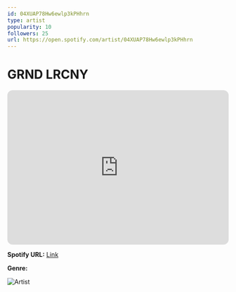 ```yaml
---
id: 04XUAP78Hw6ewlp3kPHhrn
type: artist
popularity: 10
followers: 25
url: https://open.spotify.com/artist/04XUAP78Hw6ewlp3kPHhrn
---
```

# GRND LRCNY

<iframe style="border-radius:12px" src="https://open.spotify.com/embed/artist/04XUAP78Hw6ewlp3kPHhrn" width="100%" height="352" frameBorder="0" allowfullscreen="" allow="autoplay; clipboard-write; encrypted-media; fullscreen; picture-in-picture" loading="lazy"></iframe>

**Spotify URL:** [Link](https://open.spotify.com/artist/04XUAP78Hw6ewlp3kPHhrn)

**Genre:** 

![Artist](https://i.scdn.co/image/ab6761610000e5eb5963d2192a6320bd2be19367)
